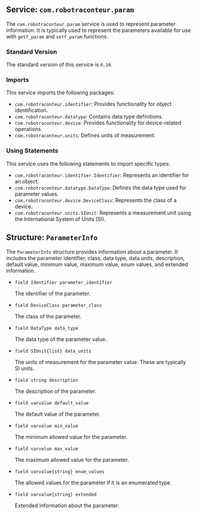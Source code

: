 ## Service: `com.robotraconteur.param`

The `com.robotraconteur.param` service is used to represent parameter information. It is typically
used to represent the parameters available for use with `getf_param` and `setf_param` functions.

### Standard Version

The standard version of this service is `0.10`.

### Imports

This service imports the following packages:

- `com.robotraconteur.identifier`: Provides functionality for object identification.
- `com.robotraconteur.datatype`: Contains data type definitions.
- `com.robotraconteur.device`: Provides functionality for device-related operations.
- `com.robotraconteur.units`: Defines units of measurement.

### Using Statements

This service uses the following statements to import specific types:

- `com.robotraconteur.identifier.Identifier`: Represents an identifier for an object.
- `com.robotraconteur.datatype.DataType`: Defines the data type used for parameter values.
- `com.robotraconteur.device.DeviceClass`: Represents the class of a device.
- `com.robotraconteur.units.SIUnit`: Represents a measurement unit using the International System of Units (SI).

## Structure: `ParameterInfo`

The `ParameterInfo` structure provides information about a parameter. It includes the parameter identifier, class, data type, data units, description, default value, minimum value, maximum value, enum values, and extended information.

- `field Identifier parameter_identifier`

    The identifier of the parameter.

- `field DeviceClass parameter_class`

    The class of the parameter.

- `field DataType data_type`

    The data type of the parameter value.

- `field SIUnit{list} data_units`

    The units of measurement for the parameter value. These are typically SI units.

- `field string description`

    The description of the parameter.

- `field varvalue default_value`

    The default value of the parameter.

- `field varvalue min_value`

    The minimum allowed value for the parameter.

- `field varvalue max_value`

    The maximum allowed value for the parameter.

- `field varvalue{string} enum_values`

    The allowed values for the parameter if it is an enumerated type.

- `field varvalue{string} extended`

    Extended information about the parameter.
